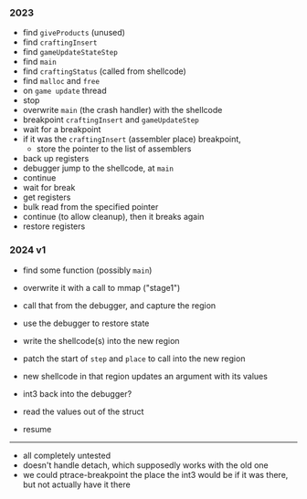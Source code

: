 ### 2023

 * find `giveProducts` (unused)
 * find `craftingInsert`
 * find `gameUpdateStateStep`
 * find `main`
 * find `craftingStatus` (called from shellcode)
 * find `malloc` and `free`
 * on `game update` thread
 * stop
 * overwrite `main` (the crash handler) with the shellcode
 * breakpoint `craftingInsert` and `gameUpdateStep`
 * wait for a breakpoint
 * if it was the `craftingInsert` (assembler place) breakpoint,
   * store the pointer to the list of assemblers
 * back up registers
 * debugger jump to the shellcode, at `main`
 * continue
 * wait for break
 * get registers
 * bulk read from the specified pointer
 * continue (to allow cleanup), then it breaks again
 * restore registers

### 2024 v1

 * find some function (possibly `main`)
 * overwrite it with a call to mmap ("stage1")
 * call that from the debugger, and capture the region
 * use the debugger to restore state

 * write the shellcode(s) into the new region

 * patch the start of `step` and `place` to call into the new region
 * new shellcode in that region updates an argument with its values
 * int3 back into the debugger?
 * read the values out of the struct
 * resume

---

 * all completely untested
 * doesn't handle detach, which supposedly works with the old one
 * we could ptrace-breakpoint the place the int3 would be if it was there, but not actually have it there

